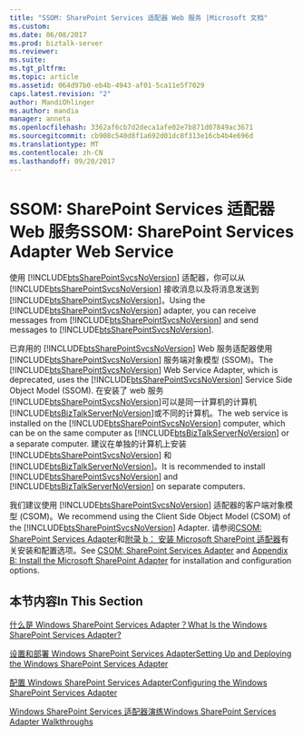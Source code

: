 ```yaml
---
title: "SSOM: SharePoint Services 适配器 Web 服务 |Microsoft 文档"
ms.custom: 
ms.date: 06/08/2017
ms.prod: biztalk-server
ms.reviewer: 
ms.suite: 
ms.tgt_pltfrm: 
ms.topic: article
ms.assetid: 064d97b0-eb4b-4943-af01-5ca11e5f7029
caps.latest.revision: "2"
author: MandiOhlinger
ms.author: mandia
manager: anneta
ms.openlocfilehash: 3362af6cb7d2deca1afe02e7b871d07849ac3671
ms.sourcegitcommit: cb908c540d8f1a692d01dc8f313e16cb4b4e696d
ms.translationtype: MT
ms.contentlocale: zh-CN
ms.lasthandoff: 09/20/2017
---
```

# <a name="ssom-sharepoint-services-adapter-web-service"></a><span data-ttu-id="331a1-102">SSOM: SharePoint Services 适配器 Web 服务</span><span class="sxs-lookup"><span data-stu-id="331a1-102">SSOM: SharePoint Services Adapter Web Service</span></span>
<span data-ttu-id="331a1-103">使用 [!INCLUDE[btsSharePointSvcsNoVersion](../includes/btssharepointsvcsnoversion-md.md)] 适配器，你可以从 [!INCLUDE[btsSharePointSvcsNoVersion](../includes/btssharepointsvcsnoversion-md.md)] 接收消息以及将消息发送到 [!INCLUDE[btsSharePointSvcsNoVersion](../includes/btssharepointsvcsnoversion-md.md)]。</span><span class="sxs-lookup"><span data-stu-id="331a1-103">Using the [!INCLUDE[btsSharePointSvcsNoVersion](../includes/btssharepointsvcsnoversion-md.md)] adapter, you can receive messages from [!INCLUDE[btsSharePointSvcsNoVersion](../includes/btssharepointsvcsnoversion-md.md)] and send messages to [!INCLUDE[btsSharePointSvcsNoVersion](../includes/btssharepointsvcsnoversion-md.md)].</span></span>  
  
 <span data-ttu-id="331a1-104">已弃用的 [!INCLUDE[btsSharePointSvcsNoVersion](../includes/btssharepointsvcsnoversion-md.md)] Web 服务适配器使用 [!INCLUDE[btsSharePointSvcsNoVersion](../includes/btssharepointsvcsnoversion-md.md)] 服务端对象模型 (SSOM)。</span><span class="sxs-lookup"><span data-stu-id="331a1-104">The [!INCLUDE[btsSharePointSvcsNoVersion](../includes/btssharepointsvcsnoversion-md.md)] Web Service Adapter, which is deprecated, uses the [!INCLUDE[btsSharePointSvcsNoVersion](../includes/btssharepointsvcsnoversion-md.md)] Service Side Object Model (SSOM).</span></span> <span data-ttu-id="331a1-105">在安装了 web 服务[!INCLUDE[btsSharePointSvcsNoVersion](../includes/btssharepointsvcsnoversion-md.md)]可以是同一计算机的计算机[!INCLUDE[btsBizTalkServerNoVersion](../includes/btsbiztalkservernoversion-md.md)]或不同的计算机。</span><span class="sxs-lookup"><span data-stu-id="331a1-105">The web service is installed on the [!INCLUDE[btsSharePointSvcsNoVersion](../includes/btssharepointsvcsnoversion-md.md)] computer, which can be on the same computer as [!INCLUDE[btsBizTalkServerNoVersion](../includes/btsbiztalkservernoversion-md.md)] or a separate computer.</span></span> <span data-ttu-id="331a1-106">建议在单独的计算机上安装 [!INCLUDE[btsSharePointSvcsNoVersion](../includes/btssharepointsvcsnoversion-md.md)] 和 [!INCLUDE[btsBizTalkServerNoVersion](../includes/btsbiztalkservernoversion-md.md)]。</span><span class="sxs-lookup"><span data-stu-id="331a1-106">It is recommended to install [!INCLUDE[btsSharePointSvcsNoVersion](../includes/btssharepointsvcsnoversion-md.md)] and [!INCLUDE[btsBizTalkServerNoVersion](../includes/btsbiztalkservernoversion-md.md)] on separate computers.</span></span>  
  
 <span data-ttu-id="331a1-107">我们建议使用 [!INCLUDE[btsSharePointSvcsNoVersion](../includes/btssharepointsvcsnoversion-md.md)] 适配器的客户端对象模型 (CSOM)。</span><span class="sxs-lookup"><span data-stu-id="331a1-107">We recommend using the Client Side Object Model (CSOM) of the [!INCLUDE[btsSharePointSvcsNoVersion](../includes/btssharepointsvcsnoversion-md.md)] Adapter.</span></span> <span data-ttu-id="331a1-108">请参阅[CSOM: SharePoint Services Adapter](../core/csom-sharepoint-services-adapter.md)和[附录 b： 安装 Microsoft SharePoint 适配器](../install-and-config-guides/appendix-b-install-the-microsoft-sharepoint-adapter.md)有关安装和配置选项。</span><span class="sxs-lookup"><span data-stu-id="331a1-108">See [CSOM: SharePoint Services Adapter](../core/csom-sharepoint-services-adapter.md) and [Appendix B: Install the Microsoft SharePoint Adapter](../install-and-config-guides/appendix-b-install-the-microsoft-sharepoint-adapter.md) for installation and configuration options.</span></span>  
  
## <a name="in-this-section"></a><span data-ttu-id="331a1-109">本节内容</span><span class="sxs-lookup"><span data-stu-id="331a1-109">In This Section</span></span>  
 [<span data-ttu-id="331a1-110">什么是 Windows SharePoint Services Adapter？</span><span class="sxs-lookup"><span data-stu-id="331a1-110">What Is the Windows SharePoint Services Adapter?</span></span>](../core/what-is-the-windows-sharepoint-services-adapter.md)  
  
 [<span data-ttu-id="331a1-111">设置和部署 Windows SharePoint Services Adapter</span><span class="sxs-lookup"><span data-stu-id="331a1-111">Setting Up and Deploying the Windows SharePoint Services Adapter</span></span>](../core/setting-up-and-deploying-the-windows-sharepoint-services-adapter.md)  
  
 [<span data-ttu-id="331a1-112">配置 Windows SharePoint Services Adapter</span><span class="sxs-lookup"><span data-stu-id="331a1-112">Configuring the Windows SharePoint Services Adapter</span></span>](../core/configuring-the-windows-sharepoint-services-adapter.md)  
  
 [<span data-ttu-id="331a1-113">Windows SharePoint Services 适配器演练</span><span class="sxs-lookup"><span data-stu-id="331a1-113">Windows SharePoint Services Adapter Walkthroughs</span></span>](../core/windows-sharepoint-services-adapter-walkthroughs.md)